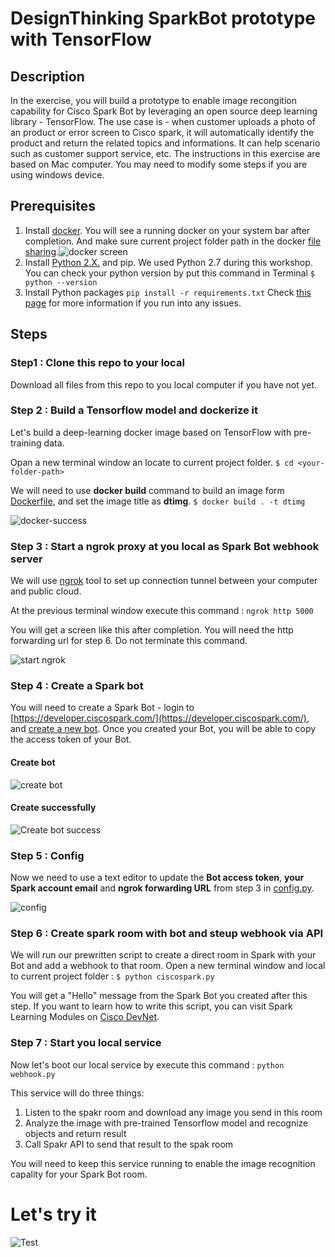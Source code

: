 # DesignThinking SparkBot prototype with TensorFlow 

## Description
In the exercise, you will build a prototype to enable image recongition capability for Cisco Spark Bot by leveraging an open source deep learning library - TensorFlow. The use case is - when customer uploads a photo of an product or error screen to Cisco spark, it will automatically identify the product and return the related topics and informations. It can help scenario such as customer support service, etc. 
The instructions in this exercise are based on Mac computer. You may need to modify some steps if you are using windows device.


## Prerequisites
1. Install [docker](https://www.docker.com/). You will see a running docker on your system bar after completion. And make sure current project folder path in the docker [file sharing](https://docs.docker.com/docker-for-mac/#file-sharing).![docker screen](docs/Docker.png)
2. Install [Python 2.X.](https://www.python.org/downloads/) and pip. We used Python 2.7 during this workshop. You can check your python version by put this command in Terminal ```$ python --version```
3. Install Python packages `pip install -r requirements.txt` Check [this page](http://docs.python-requests.org/en/master/user/install/) for more information if you run into any issues.


## Steps
### Step1 : Clone this repo to your local
Download all files from this repo to you local computer if you have not yet. 

### Step 2 : Build a Tensorflow model and dockerize it
Let's build a deep-learning docker image based on TensorFlow with pre-training data.

Opan a new terminal window an locate to current project folder. `$ cd <your-folder-path>`

We will need to use **docker build** command to build an image form [Dockerfile](Dockerfile), and set the image title as **dtimg**. `$ docker build . -t dtimg`

![docker-success](docs/docker-success.png)

### Step 3 : Start a ngrok proxy at you local as Spark Bot webhook server

We will use [ngrok](https://ngrok.com/) tool to set up connection tunnel between your computer and public cloud. 

At the previous terminal window execute this command : `ngrok http 5000` 

You will get a screen like this after completion. You will need the http forwarding url for step 6. Do not terminate this command.

![start ngrok](docs/ngrok.png)

### Step 4 : Create a Spark bot

You will need to create a Spark Bot - login to [https://developer.ciscospark.com/](https://developer.ciscospark.com/), and [create a new bot](https://developer.ciscospark.com/add-bot.html). Once you created your Bot, you will be able to copy the access token of your Bot.
#### Create bot
![create bot](docs/create-bot.png)
#### Create successfully
![Create bot success](docs/create-bot-success.png)

### Step 5 : Config

Now we need to use a text editor to update the **Bot access token**, **your Spark account email** and **ngrok forwarding URL** from step 3 in [config.py](config.py). 

![config](docs/config.png)

###  Step 6 : Create spark room with bot and steup webhook via API

We will run our prewritten script to create a direct room in Spark with your Bot and add a webhook to that room. 
Open a new terminal window and local to current project folder : `$ python ciscospark.py` 

You will get a "Hello" message from the Spark Bot you created after this step. If you want to learn how to write this script, you can visit Spark Learning Modules on [Cisco DevNet](https://learninglabs.cisco.com/modules/beginning-apis). 

###  Step 7 : Start you local service

Now let's boot our local service by execute this command : `python webhook.py`

This service will do three things:
1. Listen to the spakr room and download any image you send in this room
2. Analyze the image with pre-trained Tensorflow model and recognize objects and return result
3. Call Spakr API to send that result to the spak room


You will need to keep this service running to enable the image recognition capality for your Spark Bot room.



# Let's try it

![Test](docs/test.png)

